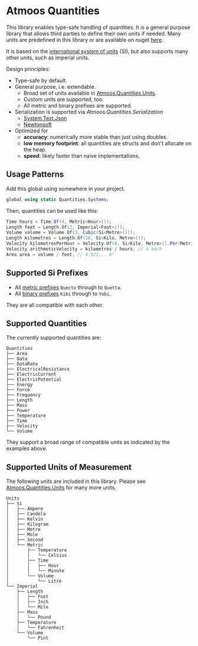 # Atmoos Quantities

This library enables type-safe handling of quantities. It is a general purpose library that allows third parties to define their own units if needed. Many units are predefined in this library or are available on nuget [here](https://www.nuget.org/packages/Atmoos.Quantities.Units/).

It is based on the [international system of units](https://en.wikipedia.org/wiki/International_System_of_Units) (SI), but also supports many other units, such as imperial units.

Design principles:

- Type-safe by default.
- General purpose, i.e. extendable.
  - Broad set of units available in [Atmoos.Quantities.Units](https://www.nuget.org/packages/Atmoos.Quantities.Units/).
  - Custom units are supported, too.
  - All metric and binary prefixes are supported.
- Serialization is supported via *Atmoos.Quantities.Serialization*
  - [System.Text.Json](https://www.nuget.org/packages/Atmoos.Quantities.Serialization.Text.Json/)
  - [Newtonsoft](https://www.nuget.org/packages/Atmoos.Quantities.Serialization.Newtonsoft/)
- Optimized for
  - **accuracy**: numerically more stable than just using doubles.
  - **low memory footprint**: all quantities are structs and don't allocate on the heap.
  - **speed**: likely faster than naive implementations.

## Usage Patterns

Add this global using somewhere in your project.

```csharp
global using static Quantities.Systems;
```

Then, quantities can be used like this:

```csharp
Time hours = Time.Of(4, Metric<Hour>());
Length feet = Length.Of(2, Imperial<Foot>());
Volume volume = Volume.Of(3, Cubic(Si<Metre>()));
Length kilometres = Length.Of(16, Si<Kilo, Metre>());
Velocity kilometresPerHour = Velocity.Of(4, Si<Kilo, Metre>().Per(Metric<Hour>()));
Velocity arithmeticVelocity = kilometres / hours; // 4 km/h
Area area = volume / feet; // 4.921... m²
```

## Supported Si Prefixes

- All [metric prefixes](https://en.wikipedia.org/wiki/Metric_prefix) `Quecto` through to `Quetta`.
- All [binary prefixes](https://en.wikipedia.org/wiki/Binary_prefix) `Kibi` through to `Yobi`.

They are all compatible with each other.

## Supported Quantities

The currently supported quantities are:

```text quantities
Quantities
├── Area
├── Data
├── DataRate
├── ElectricalResistance
├── ElectricCurrent
├── ElectricPotential
├── Energy
├── Force
├── Frequency
├── Length
├── Mass
├── Power
├── Temperature
├── Time
├── Velocity
└── Volume
```

They support a broad range of compatible units as indicated by the examples above.

## Supported Units of Measurement

The following units are included in this library. Please see [Atmoos.Quantities.Units](https://www.nuget.org/packages/Atmoos.Quantities.Units/) for many more units.

```text units
Units
├── Si
│   ├── Ampere
│   ├── Candela
│   ├── Kelvin
│   ├── Kilogram
│   ├── Metre
│   ├── Mole
│   ├── Second
│   └── Metric
│       ├── Temperature
│       │   └── Celsius
│       ├── Time
│       │   ├── Hour
│       │   └── Minute
│       └── Volume
│           └── Litre
└── Imperial
    ├── Length
    │   ├── Foot
    │   ├── Inch
    │   └── Mile
    ├── Mass
    │   └── Pound
    ├── Temperature
    │   └── Fahrenheit
    └── Volume
        └── Pint
```

